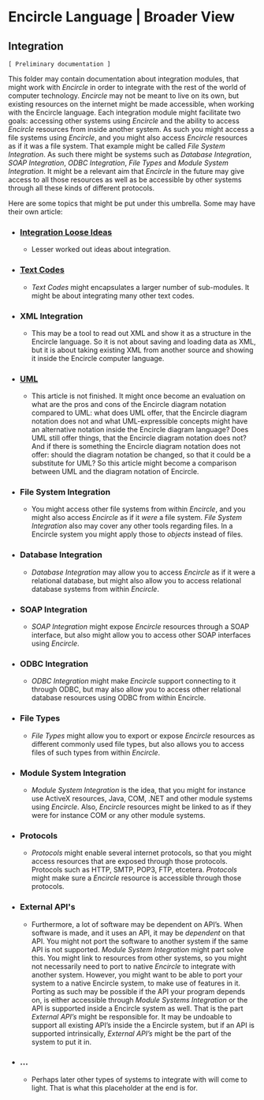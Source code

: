﻿Encircle Language | Broader View
================================

Integration
-----------

`[ Preliminary documentation ]`

This folder may contain documentation about integration modules, that might work with *Encircle* in order to integrate with the rest of the world of computer technology. *Encircle* may not be meant to live on its own, but existing resources on the internet might be made accessible, when working with the Encircle language. Each integration module might facilitate two goals: accessing other systems using *Encircle* and the ability to access *Encircle* resources from inside another system. As such you might access a file systems using *Encircle*, and you might also access *Encircle* resources as if it was a file system. That example might be called *File System Integration*. As such there might be systems such as *Database Integration*, *SOAP Integration*, *ODBC Integration*, *File Types* and *Module System Integration*. It might be a relevant aim that *Encircle* in the future may give access to all those resources as well as be accessible by other systems through all these kinds of different protocols.

Here are some topics that might be put under this umbrella. Some may have their own article:

- ### [Integration Loose Ideas](integration-loose-ideas.md)

    - Lesser worked out ideas about integration.

- ### [Text Codes](text-codes.md)

    - *Text Codes* might encapsulates a larger number of sub-modules. It might be about integrating many other text codes.

- ### XML Integration

    - This may be a tool to read out XML and show it as a structure in the Encircle language. So it is not about saving and loading data as XML, but it is about taking existing XML from another source and showing it inside the Encircle computer language.

- ### [UML](uml.md)

    - This article is not finished. It might once become an evaluation on what are the pros and cons of the Encircle diagram notation compared to UML: what does UML offer, that the Encircle diagram notation does not and what UML-expressible concepts might have an alternative notation inside the Encircle diagram language? Does UML still offer things, that the Encircle diagram notation does not? And if there is something the Encircle diagram notation does not offer: should the diagram notation be changed, so that it could be a substitute for UML? So this article might become a comparison between UML and the diagram notation of Encircle.

- ### File System Integration

    - You might access other file systems from within *Encircle*, and you might also access *Encircle* as if it *were* a file system. *File System Integration* also may cover any other tools regarding files. In a Encircle system you might apply those to *objects* instead of files.

- ### Database Integration

    - *Database Integration* may allow you to access *Encircle* as if it were a relational database, but might also allow you to access relational database systems from within *Encircle*.

- ### SOAP Integration

    - *SOAP Integration* might expose *Encircle* resources through a SOAP interface, but also might allow you to access other SOAP interfaces using *Encircle*.

- ### ODBC Integration

    - *ODBC Integration* might make *Encircle* support connecting to it through ODBC, but may also allow you to access other relational database resources using ODBC from within Encircle.

- ### File Types

    - *File Types* might allow you to export or expose *Encircle* resources as different commonly used file types, but also allows you to access files of such types from within *Encircle*.

- ### Module System Integration

    - *Module System Integration* is the idea, that you might for instance use ActiveX resources, Java, COM, .NET and other module systems using *Encircle*. Also, *Encircle* resources might be linked to as if they were for instance COM or any other module systems.

- ### Protocols

    - *Protocols* might enable several internet protocols, so that you might access resources that are exposed through those protocols. Protocols such as HTTP, SMTP, POP3, FTP, etcetera. *Protocols* might make sure a *Encircle* resource is accessible through those protocols.

- ### External API's

    - Furthermore, a lot of software may be dependent on API’s. When software is made, and it uses an API, it may be *dependent* on that API. You might not port the software to another system if the same API is not supported. *Module System Integration* might part solve this. You might link to resources from other systems, so you might not necessarily need to port to native *Encircle* to integrate with another system. However, you might want to be able to port your system to a native Encircle system, to make use of features in it. Porting as such may be possible if the API your program depends on, is either accessible through *Module Systems Integration* or the API is supported inside a Encircle system as well. That is the part *External API’s* might be responsible for. It may be undoable to support all existing API’s inside the a Encircle system, but if an API is supported intrinsically, *External API’s* might be the part of the system to put it in.

- ### ...

    - Perhaps later other types of systems to integrate with will come to light. That is what this placeholder at the end is for.